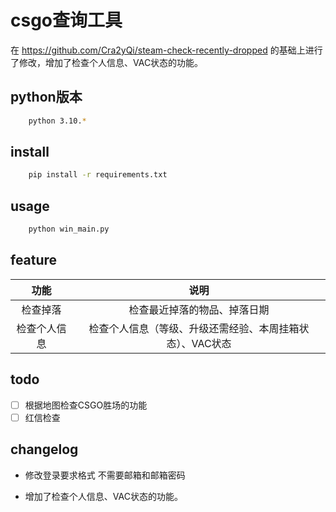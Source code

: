 #  csgo查询工具

在
https://github.com/Cra2yQi/steam-check-recently-dropped
的基础上进行了修改，增加了检查个人信息、VAC状态的功能。

## python版本

```bash
    python 3.10.*
```

## install

```bash
    pip install -r requirements.txt
```

## usage

```bash
    python win_main.py
```

## feature

| 功能 | 说明 |
| :---: | :---: |
| 检查掉落 | 检查最近掉落的物品、掉落日期 |
| 检查个人信息 | 检查个人信息（等级、升级还需经验、本周挂箱状态）、VAC状态 |

## todo

- [ ] 根据地图检查CSGO胜场的功能
- [ ] 红信检查

## changelog 

- 修改登录要求格式 不需要邮箱和邮箱密码

- 增加了检查个人信息、VAC状态的功能。